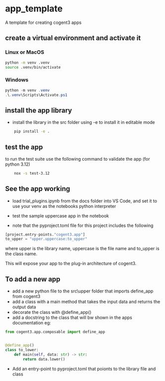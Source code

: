 # app_template
A template for creating cogent3 apps

## create a virtual environment and activate it

### Linux or MacOS
```bash
python -m venv .venv
source .venv/bin/activate
```

### Windows
```powershell
python -m venv .venv
.\.venv\Scripts\Activate.ps1
```
## install the app library

- install the library in the src folder using -e to install it in editable mode

```bash
    pip install -e .
```

## test the app

to run the test suite use the following command to validate the app (for python 3.12)

```bash
    nox -s test-3.12 
```

## See the app working

- load trial_plugins.ipynb from the docs folder into VS Code, and set it to use your venv as the notebooks python interpreter

- test the sample uppercase app in the notebook

- note that the pyproject.toml file for this project includes the following

```python
[project.entry-points."cogent3.app"]
to_upper = "upper.uppercase:to_upper"
```
where upper is the library name, uppercase is the file name and to_upper is the class name.

This will expose your app to the plug-in architecture of cogent3.

## To add a new app

- add a new python file to the src\upper folder that imports define_app from cogent3
- add a class with a main method that takes the input data and returns the output data
- decorate the class with @define_app()
- add a docstring to the class that will bw shown in the apps documentation
eg: 
```python 
from cogent3.app.composable import define_app


@define_app()
class to_lower:
    def main(self, data: str) -> str:
        return data.lower()
```
- Add an entry-point to pyproject.toml that poionts to the library file and class 


